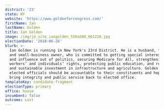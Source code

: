 ```yaml
---
district: '23'
state: NY
website: 'https://www.goldenforcongress.com/'
firstName: Ian
lastName: Golden
title: Ian Golden
image: /img/jd_site_iangolden_550x600_061218.jpg
electionDate: '2018-06-26'
blurb: >-
  Ian Golden is running in New York's 23rd District. He is a husband, father,
  and small-business owner, who is committed to getting special interest money
  and influence out of politics, securing Medicare for All, strengthening
  workers’ and individuals’ rights, protecting public education, and responsible
  and sustainable investment in infrastructure and agriculture. Golden believes
  elected officials should be accountable to their constituents and hopes to
  bring integrity and public service back to elected office.
templateKey: candidate-fragment
electionType: primary
office: house
incumbent: false
outcome: Lost
---
```

